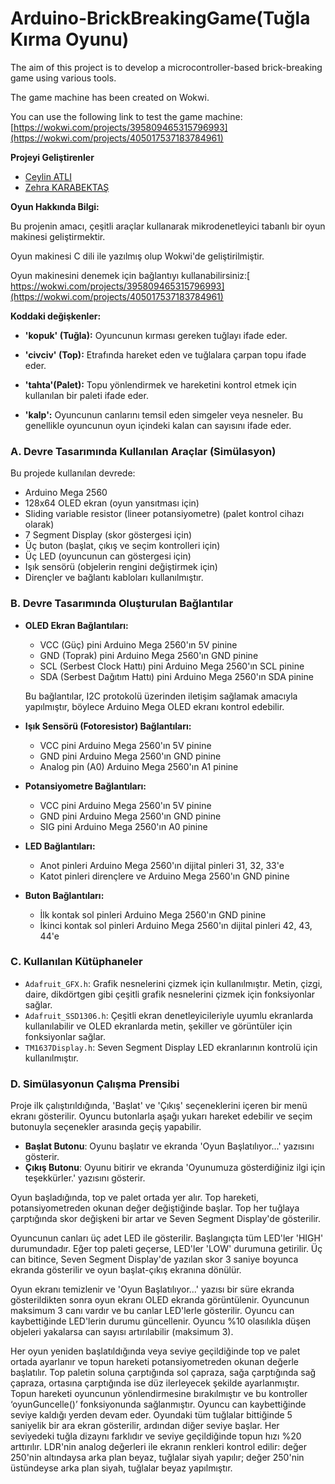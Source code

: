 # Arduino-BrickBreakingGame(Tuğla Kırma Oyunu)

The aim of this project is to develop a microcontroller-based brick-breaking game using various tools.

The game machine has been created on Wokwi. 

You can use the following link to test the game machine: [https://wokwi.com/projects/395809465315796993](https://wokwi.com/projects/405017537183784961) 

**Projeyi Geliştirenler**

- [Ceylin ATLI](https://github.com/ceylinatli)
- [Zehra KARABEKTAŞ](https://github.com/zehrakarabektas)
  
**Oyun Hakkında Bilgi:**

Bu projenin amacı, çeşitli araçlar kullanarak mikrodenetleyici tabanlı bir oyun makinesi  geliştirmektir.

Oyun makinesi C dili ile yazılmış olup Wokwi'de geliştirilmiştir. 

Oyun makinesini denemek için bağlantıyı kullanabilirsiniz:[ https://wokwi.com/projects/395809465315796993](https://wokwi.com/projects/405017537183784961)

**Koddaki değişkenler:**

- **'kopuk' (Tuğla):** Oyuncunun kırması gereken tuğlayı ifade eder.

- **'civciv' (Top):** Etrafında hareket eden ve tuğlalara çarpan topu ifade eder.

- **'tahta'(Palet):** Topu yönlendirmek ve hareketini kontrol etmek için kullanılan bir paleti ifade eder.

- **'kalp':** Oyuncunun canlarını temsil eden simgeler veya nesneler. Bu genellikle oyuncunun oyun içindeki kalan can sayısını ifade eder.

### A. Devre Tasarımında Kullanılan Araçlar (Simülasyon)

Bu projede kullanılan devrede:
- Arduino Mega 2560
- 128x64 OLED ekran (oyun yansıtması için)
- Sliding variable resistor (lineer potansiyometre) (palet kontrol cihazı olarak)
- 7 Segment Display (skor göstergesi için)
- Üç buton (başlat, çıkış ve seçim kontrolleri için)
- Üç LED (oyuncunun can göstergesi için)
- Işık sensörü (objelerin rengini değiştirmek için)
- Dirençler ve bağlantı kabloları kullanılmıştır.

### B. Devre Tasarımında Oluşturulan Bağlantılar

- **OLED Ekran Bağlantıları:**
  - VCC (Güç) pini Arduino Mega 2560'ın 5V pinine
  - GND (Toprak) pini Arduino Mega 2560'ın GND pinine
  - SCL (Serbest Clock Hattı) pini Arduino Mega 2560'ın SCL pinine
  - SDA (Serbest Dağıtım Hattı) pini Arduino Mega 2560'ın SDA pinine

  Bu bağlantılar, I2C protokolü üzerinden iletişim sağlamak amacıyla yapılmıştır, böylece Arduino Mega OLED ekranı kontrol edebilir.

- **Işık Sensörü (Fotoresistor) Bağlantıları:**
  - VCC pini Arduino Mega 2560'ın 5V pinine
  - GND pini Arduino Mega 2560'ın GND pinine
  - Analog pin (A0) Arduino Mega 2560'ın A1 pinine

- **Potansiyometre Bağlantıları:**
  - VCC pini Arduino Mega 2560'ın 5V pinine
  - GND pini Arduino Mega 2560'ın GND pinine
  - SIG pini Arduino Mega 2560'ın A0 pinine

- **LED Bağlantıları:**
  - Anot pinleri Arduino Mega 2560'ın dijital pinleri 31, 32, 33'e
  - Katot pinleri dirençlere ve Arduino Mega 2560'ın GND pinine

- **Buton Bağlantıları:**
  - İlk kontak sol pinleri Arduino Mega 2560'ın GND pinine
  - İkinci kontak sol pinleri Arduino Mega 2560'ın dijital pinleri 42, 43, 44'e
### C. Kullanılan Kütüphaneler

- `Adafruit_GFX.h`: Grafik nesnelerini çizmek için kullanılmıştır. Metin, çizgi, daire, dikdörtgen gibi çeşitli grafik nesnelerini çizmek için fonksiyonlar sağlar.
- `Adafruit_SSD1306.h`: Çeşitli ekran denetleyicileriyle uyumlu ekranlarda kullanılabilir ve OLED ekranlarda metin, şekiller ve görüntüler için fonksiyonlar sağlar.
- `TM1637Display.h`: Seven Segment Display LED ekranlarının kontrolü için kullanılmıştır.

### D. Simülasyonun Çalışma Prensibi

Proje ilk çalıştırıldığında, 'Başlat' ve 'Çıkış' seçeneklerini içeren bir menü ekranı gösterilir. Oyuncu butonlarla aşağı yukarı hareket edebilir ve seçim butonuyla seçenekler arasında geçiş yapabilir.

- **Başlat Butonu**: Oyunu başlatır ve ekranda 'Oyun Başlatılıyor...' yazısını gösterir.
- **Çıkış Butonu**: Oyunu bitirir ve ekranda 'Oyunumuza gösterdiğiniz ilgi için teşekkürler.' yazısını gösterir.

Oyun başladığında, top ve palet ortada yer alır. Top hareketi, potansiyometreden okunan değer değiştiğinde başlar. Top her tuğlaya çarptığında skor değişkeni bir artar ve Seven Segment Display'de gösterilir.

Oyuncunun canları üç adet LED ile gösterilir. Başlangıçta tüm LED'ler 'HIGH' durumundadır. Eğer top paleti geçerse, LED'ler 'LOW' durumuna getirilir. Üç can bitince, Seven Segment Display'de yazılan skor 3 saniye boyunca ekranda gösterilir ve oyun başlat-çıkış ekranına dönülür.

Oyun ekranı temizlenir ve 'Oyun Başlatılıyor...' yazısı bir süre ekranda gösterildikten sonra oyun ekranı OLED ekranda görüntülenir. Oyuncunun maksimum 3 canı vardır ve bu canlar LED'lerle gösterilir. Oyuncu can kaybettiğinde LED'lerin durumu güncellenir. Oyuncu %10 olasılıkla düşen objeleri yakalarsa can sayısı artırılabilir (maksimum 3).

Her oyun yeniden başlatıldığında veya seviye geçildiğinde top ve palet ortada ayarlanır ve topun hareketi potansiyometreden okunan değerle başlatılır. Top paletin soluna çarptığında sol çapraza, sağa çarptığında sağ çapraza, ortasına çarptığında ise düz ilerleyecek şekilde ayarlanmıştır. Topun hareketi oyuncunun yönlendirmesine bırakılmıştır ve bu kontroller ‘oyunGuncelle()’ fonksiyonunda sağlanmıştır. Oyuncu can kaybettiğinde seviye kaldığı yerden devam eder. Oyundaki tüm tuğlalar bittiğinde 5 saniyelik bir ara ekran gösterilir, ardından diğer seviye başlar. Her seviyedeki tuğla dizaynı farklıdır ve seviye geçildiğinde topun hızı %20 arttırılır. LDR'nin analog değerleri ile ekranın renkleri kontrol edilir: değer 250'nin altındaysa arka plan beyaz, tuğlalar siyah yapılır; değer 250'nin üstündeyse arka plan siyah, tuğlalar beyaz yapılmıştır.
